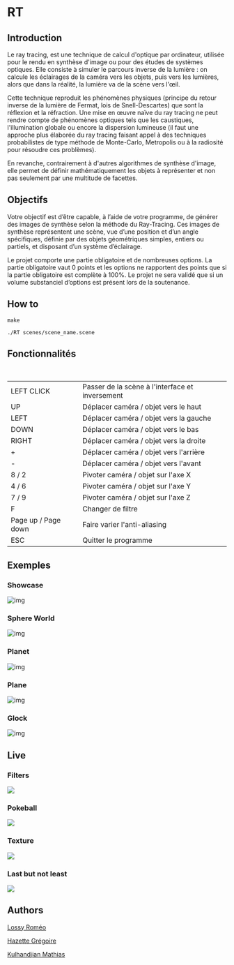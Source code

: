 # RT

## Introduction

  Le ray tracing, est une technique de calcul d'optique par ordinateur, utilisée pour le rendu en synthèse d'image ou pour des études de systèmes optiques. Elle consiste à simuler le parcours inverse de la lumière : on calcule les éclairages de la caméra vers les objets, puis vers les lumières, alors que dans la réalité, la lumière va de la scène vers l'œil.

  Cette technique reproduit les phénomènes physiques (principe du retour inverse de la lumière de Fermat, lois de Snell-Descartes) que sont la réflexion et la réfraction. Une mise en œuvre naïve du ray tracing ne peut rendre compte de phénomènes optiques tels que les caustiques, l'illumination globale ou encore la dispersion lumineuse (il faut une approche plus élaborée du ray tracing faisant appel à des techniques probabilistes de type méthode de Monte-Carlo, Metropolis ou à la radiosité pour résoudre ces problèmes).

En revanche, contrairement à d'autres algorithmes de synthèse d'image, elle permet de définir mathématiquement les objets à représenter et non pas seulement par une multitude de facettes.

## Objectifs

  Votre objectif est d’être capable, à l’aide de votre programme, de générer des images de synthèse selon la méthode du Ray-Tracing. Ces images de synthèse représentent une scène, vue d’une position et d’un angle spécifiques, définie par des objets géométriques simples, entiers ou partiels, et disposant d’un système d’éclairage.
  
  Le projet comporte une partie obligatoire et de nombreuses options. La partie obligatoire vaut 0 points et les options ne rapportent des points que si la partie obligatoire est complète à 100%. Le projet ne sera validé que si un volume substanciel d’options est présent lors de la soutenance.

## How to

```
make
```

```
./RT scenes/scene_name.scene
```

## Fonctionnalités

 <table>
   <tr>
       <td>LEFT CLICK</td>
       <td>Passer de la scène à l'interface et inversement</td>
   </tr>
   <tr>
       <td>UP</td>
       <td>Déplacer caméra / objet vers le haut</td>
   </tr>
   <tr>
       <td>LEFT</td>
       <td>Déplacer caméra / objet vers la gauche</td>
   </tr>
   <tr>
       <td>DOWN</td>
       <td>Déplacer caméra / objet vers le bas</td>
   </tr>
   <tr>
       <td>RIGHT</td>
       <td>Déplacer caméra / objet vers la droite</td>
   </tr>
   <tr>
       <td>+</td>
       <td>Déplacer caméra / objet vers l'arrière</td>
   </tr>
   <tr>
       <td>-</td>
       <td>Déplacer caméra / objet vers l'avant</td>
   </tr>
   <tr>
       <td>8 / 2</td>
       <td>Pivoter caméra / objet sur l'axe X</td>
   </tr>
   <tr>
       <td>4 / 6</td>
       <td>Pivoter caméra / objet sur l'axe Y</td>
   </tr>
   <tr>
       <td>7 / 9</td>
       <td>Pivoter caméra / objet sur l'axe Z</td>
   </tr>
   <tr>
       <td>F</td>
       <td>Changer de filtre</td>
   </tr>
   <tr>
       <td>Page up / Page down</td>
       <td>Faire varier l'anti-aliasing</td>
   </tr>
   <tr>
       <td>ESC</td>
       <td>Quitter le programme</td>
   </tr>
</table>

## Exemples

### Showcase
![img](https://i.imgur.com/AZeZWBb.png)

### Sphere World
![img](https://i.imgur.com/P8zaw6g.png)

### Planet
![img](https://i.imgur.com/mBQM0oQ.png)

### Plane
![img](https://i.imgur.com/RnwoybS.png)

### Glock
![img](https://i.imgur.com/gsizqPg.png)

## Live

### Filters
![](https://media.giphy.com/media/g07eqj1eI189NG22MG/giphy.gif)

### Pokeball
![](https://media.giphy.com/media/5jYu1do9s68fyar9Kh/giphy.gif)

### Texture
![](https://media.giphy.com/media/2rAEVexWLWyYlFUPK1/giphy.gif)

### Last but not least
![](https://media.giphy.com/media/5zgZUjSL4Pmd6G8gEM/giphy.gif)

## Authors
[Lossy Roméo](https://github.com/Althis974)

[Hazette Grégoire](https://github.com/kryme07)

[Kulhandjian Mathias](https://github.com/Gozelin)
